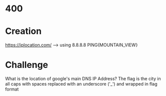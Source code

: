 # 400

# Creation
https://iplocation.com/ --> using 8.8.8.8
PING{MOUNTAIN_VIEW}

# Challenge
What is the location of google's main DNS IP Address? 
The flag is the city in all caps with spaces replaced with an underscore ('_') and wrapped in flag format